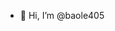 - 👋 Hi, I’m @baole405


<!---
baole405/baole405 is a ✨ special ✨ repository because its `README.md` (this file) appears on your GitHub profile.
You can click the Preview link to take a look at your changes.
--->
